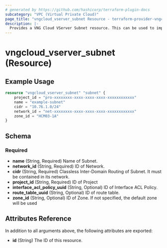 ```yaml
---
# generated by https://github.com/hashicorp/terraform-plugin-docs
subcategory: "VPC (Virtual Private Cloud)"
page_title: "vngcloud_vserver_subnet Resource - terraform-provider-vngcloud"
description: |-
  Provides a VNG Cloud VServer Subnet resource. This can be used to import, create, and delete.
---
```


# vngcloud_vserver_subnet (Resource)



## Example Usage

```terraform
resource "vngcloud_vserver_subnet" "subnet" {
    project_id = "pro-xxxxxxxx-xxxx-xxxx-xxxx-xxxxxxxxxxxx"
    name = "example-subnet"
    cidr = "10.76.1.0/24"
    network_id = "net-xxxxxxxx-xxxx-xxxx-xxxx-xxxxxxxxxxxx"
    zone_id = "HCM03-1A"
}
```

<!-- schema generated by tfplugindocs -->
## Schema

### Required

- **name** (String, Required) Name of Subnet.
- **network_id** (String, Required) ID of Network.
- **cidr** (String, Required) Classless Inter-Domain Routing of Subnet. It must be contained in its network.
- **project_id** (String, Required) ID of Project
- **interface_acl_policy_uuid** (String, Optional) ID of Interface ACL Policy.
- **route_table_uuid** (String, Optional) ID of route table. 
- **zone_id** (String, Optional) ID of Zone. If not specified, the default zone will be used

## Attributes Reference

In addition to all arguments above, the following attributes are exported:

- **id** (String) The ID of this resource.


